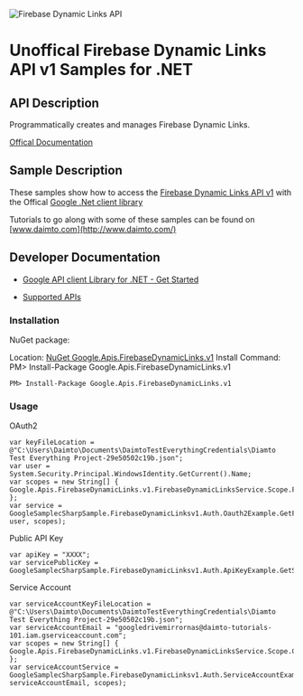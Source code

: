 ﻿![Firebase Dynamic Links API](http://www.google.com/images/icons/product/search-32.gif)

# Unoffical Firebase Dynamic Links API v1 Samples for .NET  

## API Description

Programmatically creates and manages Firebase Dynamic Links.

[Offical Documentation](https://firebase.google.com/docs/dynamic-links/)

## Sample Description

These samples show how to access the [Firebase Dynamic Links API v1](https://firebase.google.com/docs/dynamic-links/) with the Offical [Google .Net client library](https://github.com/google/google-api-dotnet-client)

Tutorials to go along with some of these samples can be found on [www.daimto.com](http://www.daimto.com/)

## Developer Documentation

* [Google API client Library for .NET - Get Started](https://developers.google.com/api-client-library/dotnet/get_started)

* [Supported APIs](https://developers.google.com/api-client-library/dotnet/apis/)

### Installation

NuGet package:

Location: [NuGet Google.Apis.FirebaseDynamicLinks.v1](https://www.nuget.org/packages/Google.Apis.FirebaseDynamicLinks.v1)
Install Command: PM>  Install-Package Google.Apis.FirebaseDynamicLinks.v1

```
PM> Install-Package Google.Apis.FirebaseDynamicLinks.v1
```

### Usage

OAuth2
```
var keyFileLocation = @"C:\Users\Daimto\Documents\DaimtoTestEverythingCredentials\Diamto Test Everything Project-29e50502c19b.json";
var user = System.Security.Principal.WindowsIdentity.GetCurrent().Name;
var scopes = new String[] { Google.Apis.FirebaseDynamicLinks.v1.FirebaseDynamicLinksService.Scope.FirebaseDynamicLinksReadonly };
var service = GoogleSamplecSharpSample.FirebaseDynamicLinksv1.Auth.Oauth2Example.GetFirebaseDynamicLinksService(keyFileLocation, user, scopes);
```

Public API Key

```
var apiKey = "XXXX";
var servicePublicKey = GoogleSamplecSharpSample.FirebaseDynamicLinksv1.Auth.ApiKeyExample.GetService(apiKey);
```

Service Account
```
var serviceAccountKeyFileLocation = @"C:\Users\Daimto\Documents\DaimtoTestEverythingCredentials\Diamto Test Everything Project-29e50502c19b.json";
var serviceAccountEmail = "googledrivemirrornas@daimto-tutorials-101.iam.gserviceaccount.com";
var scopes = new String[] { Google.Apis.FirebaseDynamicLinks.v1.FirebaseDynamicLinksService.Scope.Calendar };            
var serviceAccountService = GoogleSamplecSharpSample.FirebaseDynamicLinksv1.Auth.ServiceAccountExample.AuthenticateServiceAccount(serviceAccountKeyFileLocation, serviceAccountEmail, scopes);
```
